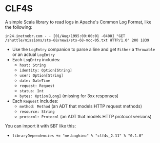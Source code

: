 CLF4S
=====

A simple Scala library to read logs in Apache's Common Log Format, like the following:

```in24.inetnebr.com - - [01/Aug/1995:00:00:01 -0400] "GET /shuttle/missions/sts-68/news/sts-68-mcc-05.txt HTTP/1.0" 200 1839```

* Use the ```LogEntry``` companion to parse a line and get ```Either``` a ```Throwable``` or an actual ```LogEntry```
* Each ```LogEntry``` includes:
    * ```host: String```
    * ```identity: Option[String]```
    * ```user: Option[String]```
    * ```date: DateTime```
    * ```request: Request```
    * ```status: Int```
    * ```bytes: Option[Long]``` (missing for 3xx responses)
* Each ```Request``` includes:
    * ```method: Method``` (an ADT that models HTTP request methods)
    * ```resource: String```
    * ```protocol: Protocol``` (an ADT that models HTTP protocol versions)

You can import it with SBT like this:
* ```libraryDependencies += "me.baghino" % "clf4s_2.11" % "0.1.0"```

